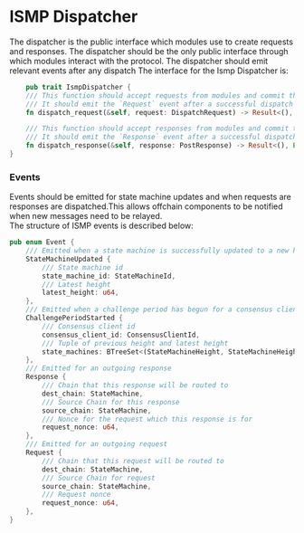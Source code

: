 # ISMP Dispatcher

The dispatcher is the public interface which modules use to create requests and responses.
The dispatcher should be the only public interface through which modules interact with the protocol.
The dispatcher should emit relevant events after any dispatch
The interface for the Ismp Dispatcher is:

```rust
    pub trait IsmpDispatcher {
    /// This function should accept requests from modules and commit them to the state
    /// It should emit the `Request` event after a successful dispatch
    fn dispatch_request(&self, request: DispatchRequest) -> Result<(), Error>;

    /// This function should accept responses from modules and commit them to the state
    /// It should emit the `Response` event after a successful dispatch
    fn dispatch_response(&self, response: PostResponse) -> Result<(), Error>;
}
```

### Events

Events should be emitted for state machine updates and when requests are responses are dispatched.This allows offchain components
to be notified when new messages need to be relayed.  
The structure of ISMP events is described below:

```rust
pub enum Event {
    /// Emitted when a state machine is successfully updated to a new height
    StateMachineUpdated {
        /// State machine id
        state_machine_id: StateMachineId,
        /// Latest height
        latest_height: u64,
    },
    /// Emitted when a challenge period has begun for a consensus client
    ChallengePeriodStarted {
        /// Consensus client id
        consensus_client_id: ConsensusClientId,
        /// Tuple of previous height and latest height
        state_machines: BTreeSet<(StateMachineHeight, StateMachineHeight)>,
    },
    /// Emitted for an outgoing response
    Response {
        /// Chain that this response will be routed to
        dest_chain: StateMachine,
        /// Source Chain for this response
        source_chain: StateMachine,
        /// Nonce for the request which this response is for
        request_nonce: u64,
    },
    /// Emitted for an outgoing request
    Request {
        /// Chain that this request will be routed to
        dest_chain: StateMachine,
        /// Source Chain for request
        source_chain: StateMachine,
        /// Request nonce
        request_nonce: u64,
    },
}
```